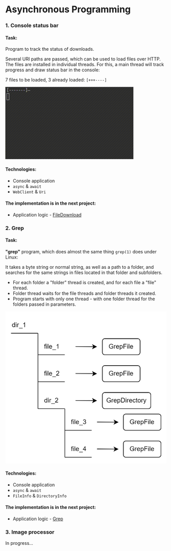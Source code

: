 # Asynchronous Programming

### 1. Console status bar

#### Task:
Program to track the status of downloads. 

Several URI paths are passed, which can be used
to load files over HTTP. The files are installed in individual threads.
For this, a main thread will track progress and draw status bar in the console:

7 files to be loaded, 3 already loaded: `[+++----]`

![FileDownload](../../others/readmePics/FileDownload.gif)

#### Technologies:
- Console application
- `async` & `await`
- `WebClient` & `Uri`

#### The implementation is in the next project:
- Application logic - [FileDownload](FileDownload)



[//]: # (__________________________________________________________)
### 2. Grep

#### Task:
**"grep"** program, which does almost the same thing `grep(1)` does under Linux:

It takes a byte string or normal string, as well as a path to a folder, and searches
for the same strings in files located in that folder and subfolders.
- For each folder a "folder" thread is created, and for each file a "file" thread.
- Folder thread waits for the file threads and folder threads it created.
- Program starts with only one thread - with one folder thread for the folders
  passed in parameters.

![Grep](../../others/readmePics/Grep.png)

#### Technologies:
- Console application
- `async` & `await`
- `FileInfo` & `DirectoryInfo`

#### The implementation is in the next project:
- Application logic - [Grep](Grep)



[//]: # (__________________________________________________________)
### 3. Image processor
In progress...